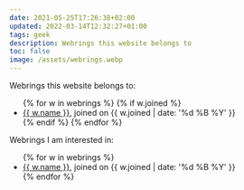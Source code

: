 ```yaml
---
date: 2021-05-25T17:26:38+02:00
updated: 2022-03-14T12:32:27+01:00
tags: geek
description: Webrings this website belongs to
toc: false
image: /assets/webrings.webp
---
```

Webrings this website belongs to:

<ul>
	{% for w in webrings %}
		{% if w.joined %}
			<li><a href='{{ w.url }}' title='{{ w.name }}'>{{ w.name }}</a>, joined on <time datetime='{{ w.joined | date_to_xmlschema }}'>{{ w.joined | date: '%d %B %Y' }}</time></li>
		{% endif %}
	{% endfor %}
</ul>

Webrings I am interested in:

<ul>
	{% for w in webrings %}
		<li><a href='{{ w.url }}' title='{{ w.name }}'>{{ w.name }}</a>, joined on <time datetime='{{ w.joined | date_to_xmlschema }}'>{{ w.joined | date: '%d %B %Y' }}</time></li>
	{% endfor %}
</ul>
